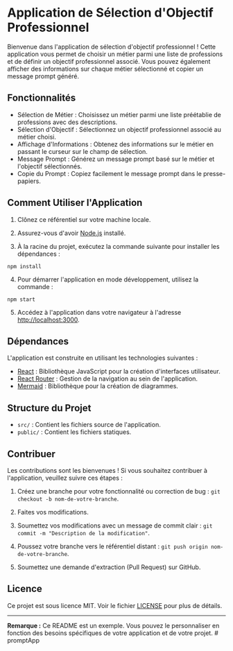 # Application de Sélection d'Objectif Professionnel

Bienvenue dans l'application de sélection d'objectif professionnel ! Cette application vous permet de choisir un métier parmi une liste de professions et de définir un objectif professionnel associé. Vous pouvez également afficher des informations sur chaque métier sélectionné et copier un message prompt généré.

## Fonctionnalités

- Sélection de Métier : Choisissez un métier parmi une liste préétablie de professions avec des descriptions.
- Sélection d'Objectif : Sélectionnez un objectif professionnel associé au métier choisi.
- Affichage d'Informations : Obtenez des informations sur le métier en passant le curseur sur le champ de sélection.
- Message Prompt : Générez un message prompt basé sur le métier et l'objectif sélectionnés.
- Copie du Prompt : Copiez facilement le message prompt dans le presse-papiers.

## Comment Utiliser l'Application

1. Clônez ce référentiel sur votre machine locale.

2. Assurez-vous d'avoir [Node.js](https://nodejs.org/) installé.

3. À la racine du projet, exécutez la commande suivante pour installer les dépendances :

`npm install`

4. Pour démarrer l'application en mode développement, utilisez la commande :

`npm start`

5. Accédez à l'application dans votre navigateur à l'adresse [http://localhost:3000](http://localhost:3000).

## Dépendances

L'application est construite en utilisant les technologies suivantes :

- [React](https://reactjs.org/) : Bibliothèque JavaScript pour la création d'interfaces utilisateur.
- [React Router](https://reactrouter.com/) : Gestion de la navigation au sein de l'application.
- [Mermaid](https://mermaid-js.github.io/mermaid/) : Bibliothèque pour la création de diagrammes.

## Structure du Projet

- `src/` : Contient les fichiers source de l'application.
- `public/` : Contient les fichiers statiques.

## Contribuer

Les contributions sont les bienvenues ! Si vous souhaitez contribuer à l'application, veuillez suivre ces étapes :

1. Créez une branche pour votre fonctionnalité ou correction de bug : `git checkout -b nom-de-votre-branche`.

2. Faites vos modifications.

3. Soumettez vos modifications avec un message de commit clair : `git commit -m "Description de la modification"`.

4. Poussez votre branche vers le référentiel distant : `git push origin nom-de-votre-branche`.

5. Soumettez une demande d'extraction (Pull Request) sur GitHub.

## Licence

Ce projet est sous licence MIT. Voir le fichier [LICENSE](LICENSE) pour plus de détails.

---

**Remarque :** Ce README est un exemple. Vous pouvez le personnaliser en fonction des besoins spécifiques de votre application et de votre projet.
#   p r o m p t A p p  
 